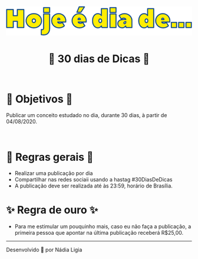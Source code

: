 <h1 align="center">
    <img src="images/logo.png">

</h1>

<h1 align="center">
🚀 30 dias de Dicas 🚀
</h1>
<br>

<h1>📌 Objetivos 📌</h1>

Publicar um conceito estudado no dia, durante 30 dias, à partir de 04/08/2020.

<br>

<h1>📌 Regras gerais 📌</h1>

- Realizar uma publicação por dia
- Compartilhar nas redes sociaii usando a hastag #30DiasDeDicas
- A publicação deve ser realizada até às 23:59, horário de Brasília.

<h1>✨ Regra de ouro ✨</h1>

- Para me estimular um pouquinho mais, caso eu não faça a publicação, a primeira pessoa que apontar na última publicação receberá R$25,00. 

---

Desenvolvido 💖 por Nádia Ligia